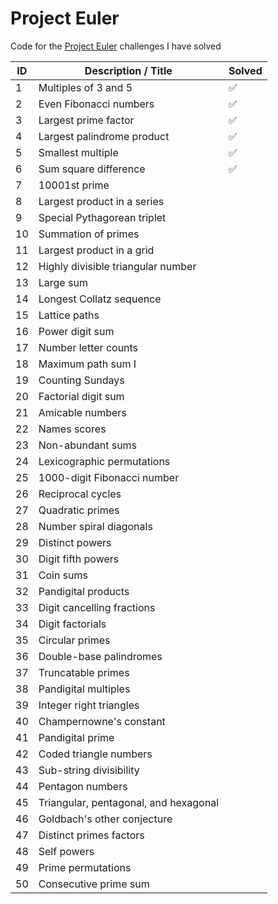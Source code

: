 # Project Euler
Code for the [Project Euler](https://projecteuler.net/about "Project Euler") challenges I have solved

ID | Description / Title | Solved 
--- | ------------------- | ----- 
1	| Multiples of 3 and 5	| :white_check_mark: 
2	| Even Fibonacci numbers | :white_check_mark: 
3	| Largest prime factor  | :white_check_mark: 
4	| Largest palindrome product | :white_check_mark: 
5	| Smallest multiple  | :white_check_mark: 
6	| Sum square difference  | :white_check_mark: 
7	| 10001st prime  |
8	| Largest product in a series |
9	| Special Pythagorean triplet |
10 |	Summation of primes |
11 |	Largest product in a grid |
12 |	Highly divisible triangular number |
13 |	Large sum |
14 |	Longest Collatz sequence |
15 |	Lattice paths |
16 |	Power digit sum |
17 |	Number letter counts |
18 |	Maximum path sum I |
19 |	Counting Sundays |
20 |	Factorial digit sum |
21 |	Amicable numbers |
22 |	Names scores |
23 |	Non-abundant sums |
24 |	Lexicographic permutations |
25 |	1000-digit Fibonacci number |
26 |	Reciprocal cycles |
27 |  Quadratic primes |
28 |	Number spiral diagonals |
29 |	Distinct powers |
30 |	Digit fifth powers |
31 |	Coin sums |
32 |	Pandigital products |
33 |	Digit cancelling fractions |
34 |	Digit factorials |
35 |	Circular primes |
36 |	Double-base palindromes |
37 |	Truncatable primes |
38 |	Pandigital multiples |
39 |	Integer right triangles |
40 |	Champernowne's constant |
41 |	Pandigital prime |
42 |	Coded triangle numbers |
43 |	Sub-string divisibility |
44 |	Pentagon numbers |
45 |	Triangular, pentagonal, and hexagonal |
46 |	Goldbach's other conjecture |
47 |	Distinct primes factors |
48 |	Self powers |
49 |	Prime permutations |
50 |	Consecutive prime sum |

